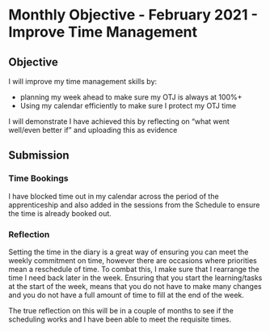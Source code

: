 # Monthly Objective - February 2021 - Improve Time Management

## Objective

I will improve my time management skills by:

- planning my week ahead to make sure my OTJ is always at 100%+
- Using my calendar efficiently to make sure I protect my OTJ time

I will demonstrate I have achieved this by reflecting on “what went well/even better if” and uploading this as evidence

## Submission

### Time Bookings

I have blocked time out in my calendar across the period of the apprenticeship and also added in the sessions from the Schedule to ensure the time is already booked out.

### Reflection

Setting the time in the diary is a great way of ensuring you can meet the weekly commitment on time, however there are occasions where priorities mean a reschedule of time. To combat this, I make sure that I rearrange the time I need back later in the week. Ensuring that you start the learning/tasks at the start of the week, means that you do not have to make many changes and you do not have a full amount of time to fill at the end of the week.

The true reflection on this will be in a couple of months to see if the scheduling works and I have been able to meet the requisite times.
